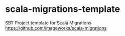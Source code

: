 # scala-migrations-template
SBT Project template for Scala Migrations https://github.com/imageworks/scala-migrations
